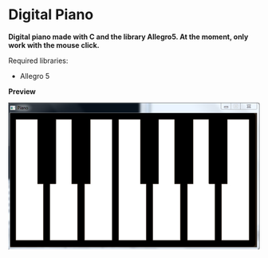 # Digital Piano
**Digital piano made with C and the library Allegro5. At the moment, only work with the mouse click.**

Required libraries:
- Allegro 5

**Preview**

![DigitalPiano](resources/preview.png)
